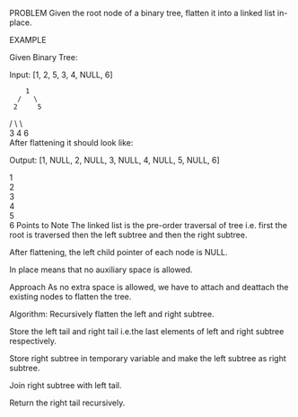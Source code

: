 PROBLEM
Given the root node of a binary tree, flatten it into a linked list in-place.

EXAMPLE

Given Binary Tree:

Input: [1, 2, 5, 3, 4, NULL, 6]

        1
      /   \
     2     5
   /  \     \  
  3    4     6    
After flattening it should look like:

Output: [1, NULL, 2, NULL, 3, NULL, 4, NULL, 5, NULL, 6]

  1
   \
    2
     \
      3
       \
        4
         \
          5
           \
            6
Points to Note
The linked list is the pre-order traversal of tree i.e. first the root is traversed then the left subtree and then the right subtree.

After flattening, the left child pointer of each node is NULL.

In place means that no auxiliary space is allowed.

Approach
As no extra space is allowed, we have to attach and deattach the existing nodes to flatten the tree.

Algorithm:
Recursively flatten the left and right subtree.

Store the left tail and right tail i.e.the last elements of left and right subtree respectively.

Store right subtree in temporary variable and make the left subtree as right subtree.

Join right subtree with left tail.

Return the right tail recursively.